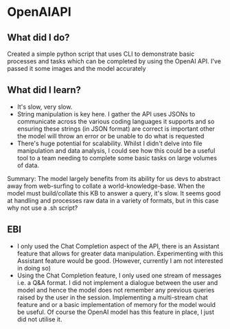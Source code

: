 # OpenAIAPI

## What did I do?
Created a simple python script that uses CLI to demonstrate basic processes and tasks which can be completed by using the OpenAI API. I've passed it some images and the model accurately 

## What did I learn?
- It's slow, very slow.
- String manipulation is key here. I gather the API uses JSONs to communicate across the various coding languages it supports and so ensuring these strings (in JSON format) are correct is important other the model will throw an error or be unable to do what is requested
- There's huge potential for scalability. Whilst I didn't delve into file manipulation and data analysis, I could see how this could be a useful tool to a team needing to complete some basic tasks on large volumes of data. 

Summary: The model largely benefits from its ability for us devs to abstract away from web-surfing to collate a world-knowledge-base. When the model must build/collate this KB to answer a query, it's slow. It seems good at handling and processes raw data in a variety of formats, but in this case why not use a .sh script?

## EBI
- I only used the Chat Completion aspect of the API, there is an Assistant feature that allows for greater data manipulation. Experimenting with this Assistant feature would be good. (However, currently I am not interested in doing so)
- Using the Chat Completion feature, I only used one stream of messages i.e. a Q&A format. I did not implement a dialogue between the user and model and hence the model does not remember any previous queries raised by the user in the session. Implementing a multi-stream chat feature and or a basic implementation of memory for the model would be useful. Of course the OpenAI model has this feature in place, I just did not utilise it.